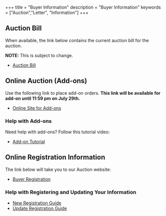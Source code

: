 +++
title = "Buyer Information"
description = "Buyer Information"
keywords = ["Auction","Letter", "Information"]
+++

## Auction Bill

When available, the link below contains the current auction bill for the auction.

**NOTE:** This is subject to change.

* [Auction Bill](/files/2023-auction-bill.pdf)

## Online Auction (Add-ons)

Use the following link to place add-on orders. **This link will be available for add-on until 11:59 pm on July 29th.**

* [Online Site for Add-ons](https://auction.showorks.cloud/fair/tippecanoe/auction)

### Help with Add-ons

Need help with add-ons? Follow this tutorial video:

* [Add-on Tutorial](https://www.youtube.com/watch?v=dFT9SNHtBRY)

## Online Registration Information

The link below will take you to our Auction website:

* [Buyer Registration](https://tippecanoe.fairwire.com/login.aspx)

### Help with Registering and Updating Your Information

* [New Registration Guide](/auction/buyers/register)
* [Update Registration Guide](/auction/buyers/update)
